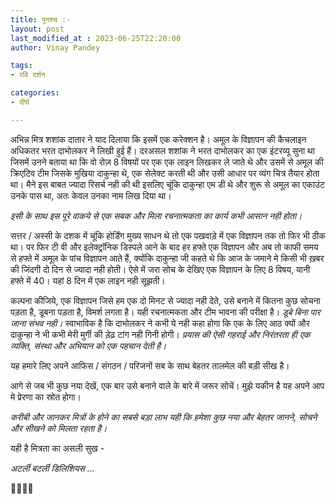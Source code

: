 ```yaml
---
title: पुनश्च :-
layout: post
last_modified_at : 2023-06-25T22:20:00
author: Vinay Pandey

tags:
- रवि दर्शन

categories:
- दीर्घ

---
```


अभिन्न मित्र शशांक दातार ने याद दिलाया कि इसमें एक करेक्शन है। अमूल के विज्ञापन की कैचलाइन अधिकतर भरत दाभोलकर ने लिखी हुई हैं। दरअसल शशांक ने भरत दाभोलकर का एक इंटरव्यू सुना था जिसमें उनने बताया था कि वो रोज़ 8 विषयों पर एक एक लाइन लिखकर ले जाते थे और उसमें से अमूल की क्रिएटिव टीम जिसके मुखिया दाकुन्हा थे, एक सेलेक्ट करती थी और उसी आधार पर व्यंग चित्र तैयार होता था। मैने इस बाबत ज्यादा रिसर्च नही की थी इसलिए चूंकि दाकुन्हा एम डी थे और शुरू से अमूल का एकाउंट उनके पास था, अतः केवल उनका नाम लिख दिया था। 

*इसी के साथ इस पूरे वाकये से एक सबक और मिला रचनात्मकता का कार्य कभी आसान नही होता।*

 सत्तर / अस्सी के दशक में चूंकि होर्डिंग मुख्य साधन थे तो एक पखवाड़े में एक विज्ञापन तक तो फिर भी ठीक था। पर फिर टी वी और इलेक्ट्रॉनिक डिस्पले आने के बाद हर हफ्ते एक विज्ञापन और अब तो काफी समय से हफ्ते में अमूल के  पांच विज्ञापन आते हैं, क्योंकि दाकुन्हा जी कहते थे कि आज के जमाने मे किसी भी ख़बर की जिंदगी दो दिन से ज्यादा नही होती। ऐसे में जरा सोच के देखिए एक विज्ञापन के लिए 8 विषय, यानी हफ्ते में 40। यहां 8 दिन में एक लाइन नही सूझती।

कल्पना कीजिये, एक विज्ञापन जिसे हम एक दो मिनट से ज्यादा नही देते, उसे बनाने में कितना कुछ सोचना पड़ता है, डूबना पड़ता है, विमर्श लगता है। यही रचनात्मकता और टीम भावना की परीक्षा है। *डूबे बिना पार जाना संभव नही।* स्वाभाविक है कि दाभोलकर ने कभी ये नही कहा होगा कि एक के लिए आठ क्यों और दाकुन्हा ने भी कभी मेरी मुर्गी की ड़ेढ़ टांग नही गिनी होगी। *प्रयास की ऐसी गहराई और निरंतरता ही एक व्यक्ति, संस्था और अभियान को एक पहचान देती है।* 

यह हमारे लिए अपने आफिस / संगठन / परिजनों सब के साथ बेहतर तालमेल की बड़ी सीख है। 

आगे से जब भी कुछ नया देखें, एक बार उसे बनाने वाले के बारे में जरूर सोचें। मुझे यकीन है यह अपने आप मे प्रेरणा का स्रोत होगा। 

*करीबी और जानकर मित्रों के होने का सबसे बड़ा लाभ यही कि हमेशा कुछ नया और बेहतर जानने, सोचने और सीखने को मिलता रहता है।* 

यही है मित्रता का असली सुख - 

_अटर्ली बटर्ली डिलिशियस ..._

🙏😇😇🙏

